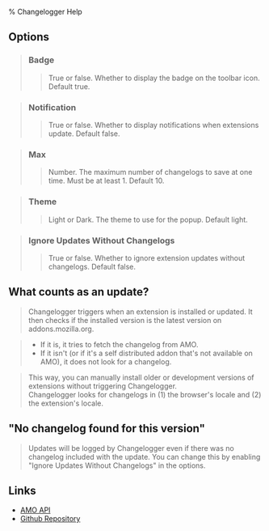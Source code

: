 % Changelogger Help

## Options

> ### Badge
> > True or false. Whether to display the badge on the toolbar icon. Default true.

> ### Notification
> > True or false. Whether to display notifications when extensions update. Default false.

> ### Max
> > Number. The maximum number of changelogs to save at one time. Must be at least 1. Default 10.

> ### Theme
> > Light or Dark. The theme to use for the popup. Default light.

> ### Ignore Updates Without Changelogs
> > True or false. Whether to ignore extension updates without changelogs. Default false.


## What counts as an update?
> Changelogger triggers when an extension is installed or updated. It then checks if the installed version is the latest version on addons.mozilla.org.

> * If it is, it tries to fetch the changelog from AMO.
> * If it isn't (or if it's a self distributed addon that's not available on AMO), it does not look for a changelog.

> This way, you can manually install older or development versions of extensions without triggering Changelogger.  
> Changelogger looks for changelogs in (1) the browser's locale and (2) the extension's locale.

## "No changelog found for this version"
> Updates will be logged by Changelogger even if there was no changelog included with the update. You can change this by enabling "Ignore Updates Without Changelogs" in the options.

## Links
 * [AMO API](https://addons-server.readthedocs.io/en/latest/topics/api/addons.html)
 * [Github Repository](https://github.com/Rayquaza01/Changelogger)
